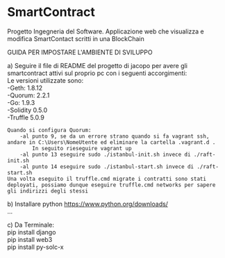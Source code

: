# SmartContract
Progetto Ingegneria del Software. Applicazione web che visualizza e modifica SmartContact scritti in una BlockChain

GUIDA PER IMPOSTARE L'AMBIENTE DI SVILUPPO

a) Seguire il file di README del progetto di jacopo per avere gli smartcontract attivi sul proprio pc con i seguenti accorgimenti:</br>
    Le versioni utilizzate sono:</br>
        -Geth: 1.8.12</br>
        -Quorum: 2.2.1</br>
        -Go: 1.9.3</br>
        -Solidity 0.5.0</br>
        -Truffle 5.0.9</br>

    Quando si configura Quorum:
        -al punto 9, se da un errore strano quando si fa vagrant ssh, andare in C:\Users\NomeUtente ed eliminare la cartella .vagrant.d .
            In seguito rieseguire vagrant up
        -al punto 13 eseguire sudo ./istanbul-init.sh invece di ./raft-init.sh
        -al punto 14 eseguire sudo ./istanbul-start.sh invece di ./raft-start.sh
    Una volta eseguito il truffle.cmd migrate i contratti sono stati deployati, possiamo dunque eseguire truffle.cmd networks per sapere gli indirizzi degli stessi

b) Installare python https://www.python.org/downloads/ </br>
    ...

c) Da Terminale:</br>
    pip install django</br>
    pip install web3</br>
    pip install py-solc-x</br>